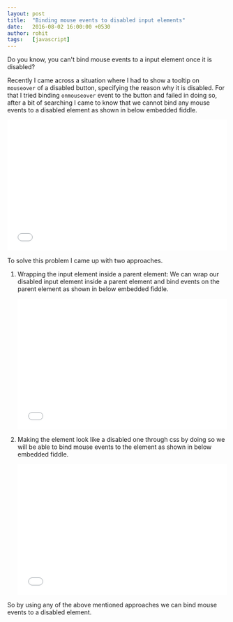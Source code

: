 ```yaml
---
layout: post
title:  "Binding mouse events to disabled input elements"
date:   2016-08-02 16:00:00 +0530
author: rohit
tags:   [javascript]
---
```

Do you know, you can't bind mouse events to a input element once it is disabled?

Recently I came across a situation where I had to show a tooltip on `mouseover` of a disabled button, specifying the reason why it is disabled. For that I tried binding `onmouseover` event to the button and failed in doing so, after a bit of searching I came to know that we cannot bind any mouse events to a disabled element as shown in below embedded fiddle.

<iframe width="100%" height="300" src="//jsfiddle.net/eurodo061/vv6fuLc8/embedded/js,html,css,result/dark/" allowfullscreen="allowfullscreen" frameborder="0"></iframe>

To solve this problem I came up with two approaches.

1. Wrapping the input element inside a parent element: We can wrap our disabled input element inside a parent element and bind events on the parent element as shown in below embedded fiddle.

    <iframe width="100%" height="300" src="//jsfiddle.net/eurodo061/vab20c9h/embedded/js,html,css,result/dark/" allowfullscreen="allowfullscreen" frameborder="0"></iframe>

2. Making the element look like a disabled one through css by doing so we will be able to bind mouse events to the element as shown in below embedded fiddle.

    <iframe width="100%" height="300" src="//jsfiddle.net/eurodo061/nz25348t/embedded/js,html,css,result/dark/" allowfullscreen="allowfullscreen" frameborder="0"></iframe>

So by using any of the above mentioned approaches we can bind mouse events to a disabled element.
